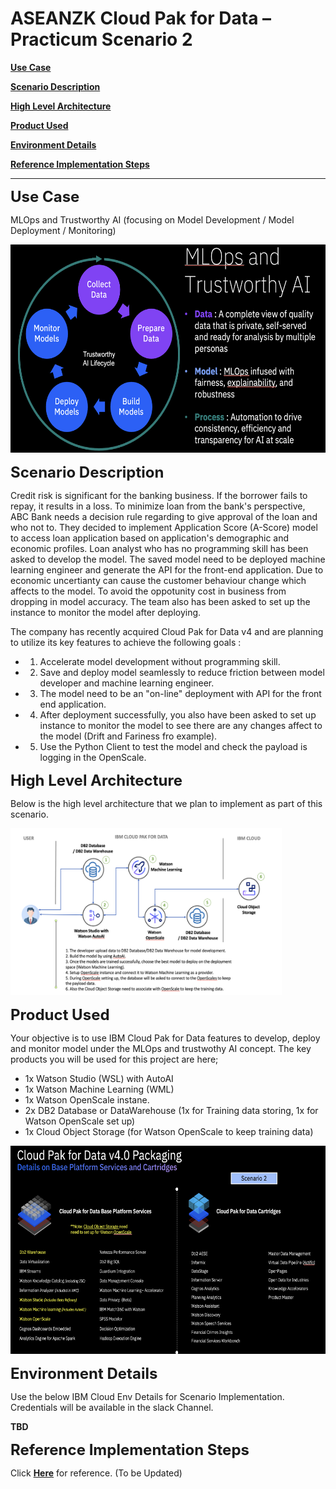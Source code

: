 # ASEANZK Cloud Pak for Data – Practicum Scenario 2

[**Use Case**](#_Toc109841334)

[**Scenario Description**](#_Toc109841335)

[**High Level Architecture**](#_Toc109841336)

[**Product Used**](#_Toc109841337)

[**Environment Details**](#_Toc109841338)

[**Reference Implementation Steps**](#_Toc109841339)

------

<span id="_Toc109841334" class="anchor"></span>
<font size="5">**Use Case**</font>

MLOps and Trustworthy AI (focusing on Model Development / Model Deployment / Monitoring)

<img src="./media/image3.png" style="width:6.1923in;height:3.47067in" alt="MLOps and Trustworthy" />

<span id="_Toc109841335" class="anchor"></span>
<font size="5">**Scenario Description**</font>

Credit risk is significant for the banking business. If the borrower fails to repay, it results in a loss. To minimize loan from the bank's perspective, ABC Bank needs a decision rule regarding to give approval of the loan and who not to. They decided to implement Application Score (A-Score) model to  access loan application based on application's demographic and economic profiles. Loan analyst who has no programming skill has been asked to develop the model. The saved model need to be deployed machine learning engineer and generate the API for the front-end application. Due to economic uncertianty can cause the customer behaviour change which affects to the model. To avoid the oppotunity cost in business from dropping in model accuracy. The team also has been asked to set up the instance to monitor the model after deploying.

The company has recently acquired Cloud Pak for Data v4 and are planning to utilize its key features to achieve the following goals ​:

- 1. Accelerate model development without programming skill.
- 2. Save and deploy model seamlessly to reduce friction between model developer and machine learning engineer.
- 3. The model need to be an "on-line" deployment with API for the front end application. 
- 4. After deployment successfully, you also have been asked to set up instance to monitor the model to see there are any changes affect to the model (Drift and Fariness fro example).
- 5. Use the Python Client to test the model and check the payload is logging in the OpenScale.


​<span id="_Toc109841336" class="anchor"></span>
<font size="5">**High Level Architecture**</font>

Below is the high level architecture that we plan to implement as part
of this scenario.

<img src="./media/image4.png" style="width:4.52188in;height:2.78114in" alt="Architecture" />

<span id="_Toc109841337" class="anchor"></span>
<font size="5">**Product Used**</font>

Your objective is to use IBM Cloud Pak for Data features to develop, deploy and monitor model under the MLOps and trustwothy AI concept. The key products you will be used for this project are here;

- 1x Watson Studio (WSL) with AutoAI
- 1x Watson Machine Learning (WML) 
- 1x Watson OpenScale instane. 
- 2x DB2 Database or DataWarehouse (1x for Training data storing, 1x for Watson OpenScale set up)
- 1x Cloud Object Storage (for Watson OpenScale to keep training data)

<img src="./media/image5.png" style="width:6.1923in;height:3.47067in" alt="Product List" />

<span id="_Toc109841338" class="anchor"></span>
<font size="5">**Environment Details**</font>

Use the below IBM Cloud Env Details for Scenario Implementation.
Credentials will be available in the slack Channel.

**TBD**

<span id="_Toc109841339" class="anchor"></span>
<font size="5"> **Reference Implementation Steps** </font>

Click [**Here**](Scenario1.pdf) for reference. (To be Updated)
